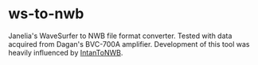 # ws-to-nwb
Janelia's WaveSurfer to NWB file format converter.
Tested with data acquired from Dagan's BVC-700A amplifier.
Development of this tool was heavily influenced by [IntanToNWB](https://github.com/Intan-Technologies/IntanToNWB).
